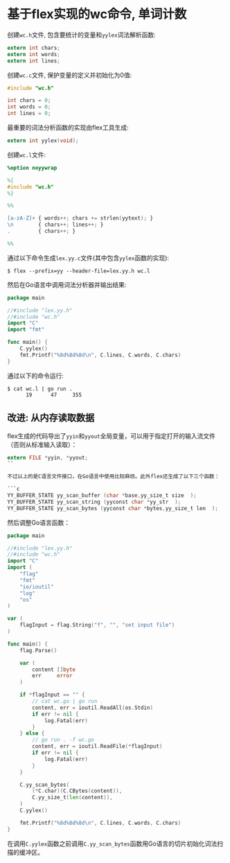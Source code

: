 # 基于flex实现的wc命令, 单词计数

创建`wc.h`文件, 包含要统计的变量和`yylex`词法解析函数:

```c
extern int chars;
extern int words;
extern int lines;
```

创建`wc.c`文件, 保护变量的定义并初始化为0值:

```c
#include "wc.h"

int chars = 0;
int words = 0;
int lines = 0;
```

最重要的词法分析函数的实现由flex工具生成:

```c
extern int yylex(void);
```

创建`wc.l`文件:

```flex
%option noyywrap

%{
#include "wc.h"
%}

%%

[a-zA-Z]+ { words++; chars += strlen(yytext); }
\n        { chars++; lines++; }
.         { chars++; }

%%
```

通过以下命令生成`lex.yy.c`文件(其中包含`yylex`函数的实现):

```
$ flex --prefix=yy --header-file=lex.yy.h wc.l
```

然后在Go语言中调用词法分析器并输出结果:

```go
package main

//#include "lex.yy.h"
//#include "wc.h"
import "C"
import "fmt"

func main() {
	C.yylex()
	fmt.Printf("%8d%8d%8d\n", C.lines, C.words, C.chars)
}
```

通过以下的命令运行:

```
$ cat wc.l | go run .
      19      47     355
```

## 改进: 从内存读取数据

flex生成的代码导出了`yyin`和`yyout`全局变量，可以用于指定打开的输入流文件（否则从标准输入读取）：

```c
extern FILE *yyin, *yyout;
``

不过以上的是C语言文件接口，在Go语言中使用比较麻烦。此外flex还生成了以下三个函数：

```c
YY_BUFFER_STATE yy_scan_buffer (char *base,yy_size_t size  );
YY_BUFFER_STATE yy_scan_string (yyconst char *yy_str  );
YY_BUFFER_STATE yy_scan_bytes (yyconst char *bytes,yy_size_t len  );
```

然后调整Go语言函数：

```go
package main

//#include "lex.yy.h"
//#include "wc.h"
import "C"
import (
	"flag"
	"fmt"
	"io/ioutil"
	"log"
	"os"
)

var (
	flagInput = flag.String("f", "", "set input file")
)

func main() {
	flag.Parse()

	var (
		content []byte
		err     error
	)

	if *flagInput == "" {
		// cat wc.go | go run .
		content, err = ioutil.ReadAll(os.Stdin)
		if err != nil {
			log.Fatal(err)
		}
	} else {
		// go run . -f wc.go
		content, err = ioutil.ReadFile(*flagInput)
		if err != nil {
			log.Fatal(err)
		}
	}

	C.yy_scan_bytes(
		(*C.char)(C.CBytes(content)),
		C.yy_size_t(len(content)),
	)
	C.yylex()

	fmt.Printf("%8d%8d%8d\n", C.lines, C.words, C.chars)
}
```

在调用`C.yylex`函数之前调用`C.yy_scan_bytes`函数用Go语言的切片初始化词法扫描的缓冲区。

